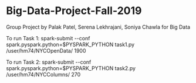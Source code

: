 # Big-Data-Project-Fall-2019
Group Project by Palak Patel, Serena Lekhrajani, Soniya Chawla for Big Data

To run Task 1:
spark-submit --conf spark.pyspark.python=$PYSPARK_PYTHON task1.py /user/hm74/NYCOpenData/ 1900

To run Task 2:
spark-submit --conf spark.pyspark.python=$PYSPARK_PYTHON task2.py /user/hm74/NYCColumns/ 270
